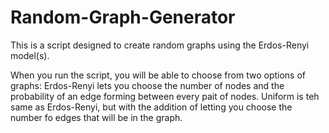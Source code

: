 # Random-Graph-Generator
This is a script designed to create random graphs using the Erdos-Renyi model(s).

When you run the script, you will be able to choose from two options of graphs:
Erdos-Renyi lets you choose the number of nodes and the probability of an edge forming between every pait of nodes.
Uniform is teh same as Erdos-Renyi, but with the addition of letting you choose the number fo edges that will be in the graph.
